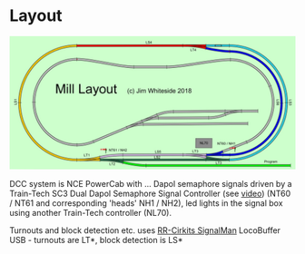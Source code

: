 # Layout

![schematic](schematic.jpg "Schematic")

DCC system is NCE PowerCab with ... Dapol semaphore signals driven by a Train-Tech SC3 Dual Dapol Semaphore Signal Controller (see [video](https://youtu.be/QDprT0TlBVI)) (NT60 / NT61 and corresponding 'heads' NH1 / NH2), led lights in the signal box using another Train-Tech controller (NL70).

Turnouts and block detection etc. uses [RR-Cirkits SignalMan](http://www.rr-cirkits.com/description/index.html) LocoBuffer USB - turnouts are LT*, block detection is LS*
